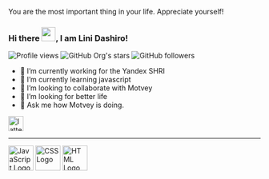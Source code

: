 You are the most important thing in your life.
Appreciate yourself!

### Hi there <img src="https://media.giphy.com/media/hvRJCLFzcasrR4ia7z/giphy.gif" width="28">, I am Lini Dashiro!

![Profile views](https://gpvc.arturio.dev/lattelix)
![GitHub Org's stars](https://img.shields.io/github/stars/lattelix)
![GitHub followers](https://img.shields.io/github/followers/lattelix)

- 🔭 I’m currently working for the Yandex SHRI
- 🌱 I’m currently learning javascript
- 👯 I’m looking to collaborate with Motvey
- 🤔 I’m looking for better life
- 💬 Ask me how Motvey is doing.

<a href="https://t.me/lattelix">
  <img   alt="lattelix | Telegram" width="30px" src="https://user-images.githubusercontent.com/38384967/88418464-3eee4500-cdec-11ea-9507-c58e28fc11b9.png" />
</a>


---

<img src="https://cdn.worldvectorlogo.com/logos/logo-javascript.svg" alt="JavaScript Logo" width="50" height="50"/>  <img src="https://cdn.worldvectorlogo.com/logos/css-3.svg" alt="CSS Logo" width="50" height="50"/>   <img src="https://cdn.worldvectorlogo.com/logos/html-1.svg" alt="HTML Logo" width="50" height="50"/>
